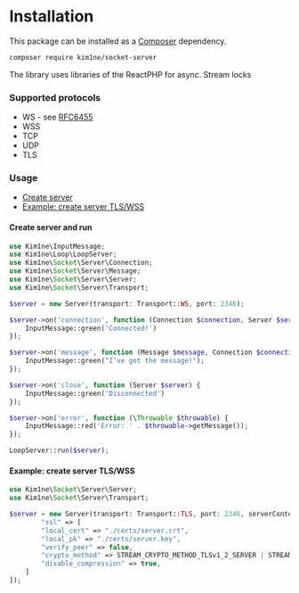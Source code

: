 # Installation

This package can be installed as a [Composer](https://getcomposer.org/) dependency.

```bash
composer require kim1ne/socket-server
```

The library uses libraries of the ReactPHP for async. Stream locks

### Supported protocols
- WS - see [RFC6455](https://datatracker.ietf.org/doc/html/rfc6455)
- WSS
- TCP
- UDP
- TLS

### Usage
- [Create server](https://github.com/kim1ne/socket-server/tree/main?tab=readme-ov-file#create-server-and-run)
- [Example: create server TLS/WSS](https://github.com/kim1ne/socket-server/tree/main?tab=readme-ov-file#example-create-server-tlswss)


#### Create server and run

```php
use Kim1ne\InputMessage;
use Kim1ne\Loop\LoopServer;
use Kim1ne\Socket\Server\Connection;
use Kim1ne\Socket\Server\Message;
use Kim1ne\Socket\Server\Server;
use Kim1ne\Socket\Server\Transport;

$server = new Server(transport: Transport::WS, port: 2346);

$server->on('connection', function (Connection $connection, Server $server) {
    InputMessage::green('Connected!')
});

$server->on('message', function (Message $message, Connection $connection, Server $server) {
    InputMessage::green("I've got the message!");
});

$server->on('close', function (Server $server) {
    InputMessage::green('Disconnected')
});

$server->on('error', function (\Throwable $throwable) {
    InputMessage::red('Error: ' . $throwable->getMessage());
});

LoopServer::run($server);
```

#### Example: create server TLS/WSS
```php
use Kim1ne\Socket\Server\Server;
use Kim1ne\Socket\Server\Transport;

$server = new Server(transport: Transport::TLS, port: 2346, serverContext: [
        "ssl" => [
        "local_cert" => "./certs/server.crt",
        "local_pk" => "./certs/server.key",
        "verify_peer" => false,
        "crypto_method" => STREAM_CRYPTO_METHOD_TLSv1_2_SERVER | STREAM_CRYPTO_METHOD_TLSv1_3_SERVER,
        "disable_compression" => true,
    ]
]);
```